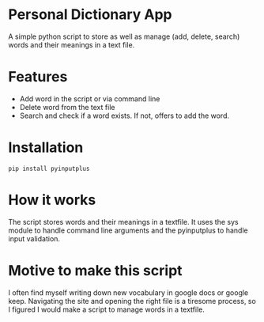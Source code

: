 # Personal Dictionary App
A simple python script to store as well as manage (add, delete, search) words and their meanings in a text file.

# Features
- Add word in the script or via command line
- Delete word from the text file
- Search and check if a word exists. If not, offers to add the word.

# Installation
```
pip install pyinputplus
```

# How it works
The script stores words and their meanings in a textfile. It uses the sys module to handle command line arguments and the pyinputplus to handle input validation.

# Motive to make this script
I often find myself writing down new vocabulary in google docs or google keep. Navigating the site and opening the right file is a tiresome process, so I figured I would make a script to manage words in a textfile.

